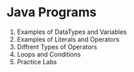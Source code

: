 <h1>Java Programs</h1>
<ol>
  <li>Examples of DataTypes and Variables</li>
  <li>Examples of Literals and Operators</li>
  <li>Diffrent Types of Operators</li>
  <li>Loops and Conditions</li>
  <li>Practice Labs</li>
</ol>
